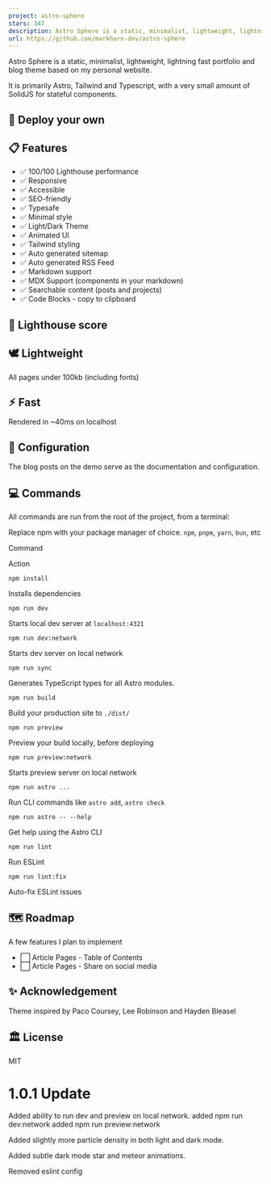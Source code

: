 ```yaml
---
project: astro-sphere
stars: 347
description: Astro Sphere is a static, minimalist, lightweight, lightning fast portfolio and blog.
url: https://github.com/markhorn-dev/astro-sphere
---
```


Astro Sphere is a static, minimalist, lightweight, lightning fast portfolio and blog theme based on my personal website.

It is primarily Astro, Tailwind and Typescript, with a very small amount of SolidJS for stateful components.

🚀 Deploy your own
------------------

📋 Features
-----------

-   ✅ 100/100 Lighthouse performance
-   ✅ Responsive
-   ✅ Accessible
-   ✅ SEO-friendly
-   ✅ Typesafe
-   ✅ Minimal style
-   ✅ Light/Dark Theme
-   ✅ Animated UI
-   ✅ Tailwind styling
-   ✅ Auto generated sitemap
-   ✅ Auto generated RSS Feed
-   ✅ Markdown support
-   ✅ MDX Support (components in your markdown)
-   ✅ Searchable content (posts and projects)
-   ✅ Code Blocks - copy to clipboard

💯 Lighthouse score
-------------------

🕊️ Lightweight
---------------

All pages under 100kb (including fonts)

⚡︎ Fast
-------

Rendered in ~40ms on localhost

📄 Configuration
----------------

The blog posts on the demo serve as the documentation and configuration.

💻 Commands
-----------

All commands are run from the root of the project, from a terminal:

Replace npm with your package manager of choice. `npm`, `pnpm`, `yarn`, `bun`, etc

Command

Action

`npm install`

Installs dependencies

`npm run dev`

Starts local dev server at `localhost:4321`

`npm run dev:network`

Starts dev server on local network

`npm run sync`

Generates TypeScript types for all Astro modules.

`npm run build`

Build your production site to `./dist/`

`npm run preview`

Preview your build locally, before deploying

`npm run preview:network`

Starts preview server on local network

`npm run astro ...`

Run CLI commands like `astro add`, `astro check`

`npm run astro -- --help`

Get help using the Astro CLI

`npm run lint`

Run ESLint

`npm run lint:fix`

Auto-fix ESLint issues

🗺️ Roadmap
-----------

A few features I plan to implement

-   ⬜ Article Pages - Table of Contents
-   ⬜ Article Pages - Share on social media

✨ Acknowledgement
-----------------

Theme inspired by Paco Coursey, Lee Robinson and Hayden Bleasel

🏛️ License
-----------

MIT

1.0.1 Update
============

Added ability to run dev and preview on local network. added npm run dev:network added npm run preview:network

Added slightly more particle density in both light and dark mode.

Added subtle dark mode star and meteor animations.

Removed eslint config
